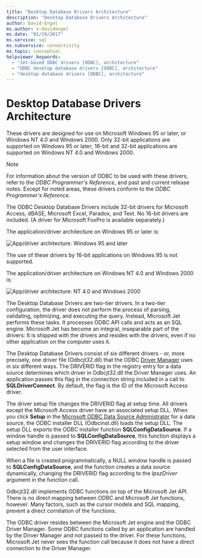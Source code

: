 ```yaml
---
title: "Desktop Database Drivers Architecture"
description: "Desktop Database Drivers Architecture"
author: David-Engel
ms.author: v-davidengel
ms.date: "01/19/2017"
ms.service: sql
ms.subservice: connectivity
ms.topic: conceptual
helpviewer_keywords:
  - "Jet-based ODBC drivers [ODBC], architecture"
  - "ODBC desktop database drivers [ODBC], architecture"
  - "desktop database drivers [ODBC], architecture"
---
```

# Desktop Database Drivers Architecture
These drivers are designed for use on Microsoft Windows 95 or later, or Windows NT 4.0 and Windows 2000. Only 32-bit applications are supported on Windows 95 or later; 16-bit and 32-bit applications are supported on Windows NT 4.0 and Windows 2000.  
  
> [!NOTE]  
>  For information about the version of ODBC to be used with these drivers, refer to the *ODBC Programmer's Reference*, and past and current release notes. Except for noted areas, these drivers conform to the *ODBC Programmer's Reference*.  
  
 The ODBC Desktop Database Drivers include 32-bit drivers for Microsoft Access, dBASE, Microsoft Excel, Paradox, and Text. No 16-bit drivers are included. (A driver for Microsoft FoxPro is available separately.)  
  
 The application/driver architecture on Windows 95 or later is:  
  
 ![App&#47;driver architecture: Windows 95 and later](../../odbc/microsoft/media/odbcjetarch1.gif "ODBCJetArch1")  
  
 The use of these drivers by 16-bit applications on Windows 95 is not supported.  
  
 The application/driver architecture on Windows NT 4.0 and Windows 2000 is:  
  
 ![App&#47;driver architecture: NT 4.0 and Windows 2000](../../odbc/microsoft/media/odbcjetarch2.gif "ODBCJetArch2")  
  
 The Desktop Database Drivers are two-tier drivers. In a two-tier configuration, the driver does not perform the process of parsing, validating, optimizing, and executing the query. Instead, Microsoft Jet performs these tasks. It processes ODBC API calls and acts as an SQL engine. Microsoft Jet has become an integral, inseparable part of the drivers: It is shipped with the drivers and resides with the drivers, even if no other application on the computer uses it.  
  
 The Desktop Database Drivers consist of six different drivers - or, more precisely, one driver file (Odbcjt32.dll) that the ODBC [Driver Manager](../../odbc/reference/the-driver-manager.md) uses in six different ways. The DRIVERID flag in the registry entry for a data source determines which driver in Odbcjt32.dll the Driver Manager uses. An application passes this flag in the connection string included in a call to **SQLDriverConnect**. By default, the flag is the ID of the Microsoft Access driver.  
  
 The driver setup file changes the DRIVERID flag at setup time. All drivers except the Microsoft Access driver have an associated setup DLL. When you click **Setup** in the [Microsoft ODBC Data Source Administrator](../../odbc/admin/odbc-data-source-administrator.md) for a data source, the ODBC installer DLL (Odbcinst.dll) loads the setup DLL. The setup DLL exports the ODBC installer function **SQLConfigDataSource**. If a window handle is passed to **SQLConfigDataSource**, this function displays a setup window and changes the DRIVERID flag according to the driver selected from the user interface.  
  
 When a file is created programmatically, a NULL window handle is passed to **SQLConfigDataSource**, and the function creates a data source dynamically, changing the DRIVERID flag according to the *lpszDriver* argument in the function call.  
  
 Odbcjt32.dll implements ODBC functions on top of the Microsoft Jet API. There is no direct mapping between ODBC and Microsoft Jet functions, however. Many factors, such as the cursor models and SQL mapping, prevent a direct correlation of the functions.  
  
 The ODBC driver resides between the Microsoft Jet engine and the ODBC Driver Manager. Some ODBC functions called by an application are handled by the Driver Manager and not passed to the driver. For these functions, Microsoft Jet never sees the function call because it does not have a direct connection to the Driver Manager.
